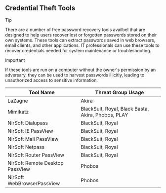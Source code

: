 ## Credential Theft Tools

> [!TIP]
> There are a number of free password recovery tools availbel that are designed to help users recover lost or forgotten passwords stored on their own systems. These tools can extract passwords saved in web browsers, email clients, and other applications. IT professionals can use these tools to recover credentials needed for system maintenance or troubleshooting.

> [!IMPORTANT]
> If these tools are run on a computer without the owner's permission by an adversary, they can be used to harvest passwords illicitly, leading to unauthorized access to sensitive information.

| Tool Name | Threat Group Usage |
|---|---|
| LaZagne | Akira |
| Mimikatz | BlackSuit, Royal, Black Basta, Akira, Phobos, PLAY |
| NirSoft Dialupass | BlackSuit, Royal |
| NirSoft IE PassView | BlackSuit, Royal |
| NirSoft Mail PassView | BlackSuit, Royal |
| NirSoft Netpass | BlackSuit, Royal |
| NirSoft Router PassView | BlackSuit, Royal |
| NirSoft Remote Desktop PassView | Phobos |
| NirSoft WebBrowserPassView | Phobos |
